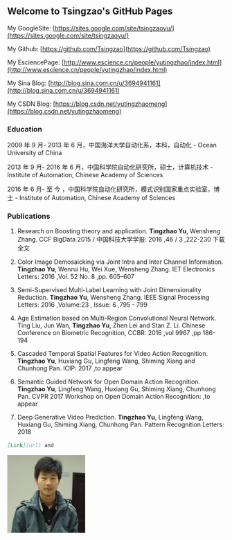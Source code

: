 ## Welcome to Tsingzao's GitHub Pages

My GoogleSite: [https://sites.google.com/site/tsingzaoyu/](https://sites.google.com/site/tsingzaoyu/)

My Github: [https://github.com/Tsingzao](https://github.com/Tsingzao)

My EsciencePage: [http://www.escience.cn/people/yutingzhao/index.html](http://www.escience.cn/people/yutingzhao/index.html)

My Sina Blog: [http://blog.sina.com.cn/u/3694941161](http://blog.sina.com.cn/u/3694941161)

My CSDN Blog: [https://blog.csdn.net/yutingzhaomeng](https://blog.csdn.net/yutingzhaomeng)

### Education

2009 年 9 月- 2013 年 6 月，中国海洋大学自动化系，本科，自动化 - Ocean University of China

2013 年 9 月- 2016 年 6 月，中国科学院自动化研究所，硕士，计算机技术 - Institute of Automation, Chinese Academy of Sciences

2016 年 6 月- 至    今 ，中国科学院自动化研究所，模式识别国家重点实验室，博士 - Institute of Automation, Chinese Academy of Sciences

### Publications

1. Research on Boosting theory and application.
**Tingzhao Yu**, Wensheng Zhang. CCF BigData 2015 / 中国科技大学学报: 2016 ,46 / 3 ,222-230 下载全文

2. Color Image Demosaicking via Joint Intra and Inter Channel Information.
**Tingzhao Yu**, Wenrui Hu, Wei Xue, Wensheng Zhang. IET Electronics Letters: 2016 ,Vol. 52 No. 8 ,pp. 605–607

3. Semi-Supervised Multi-Label Learning with Joint Dimensionality Reduction.
**Tingzhao Yu**, Wensheng Zhang. IEEE Signal Processing Letters: 2016 ,Volume:23 , Issue: 6 ,795 - 799

4. Age Estimation based on Multi-Region Convolutional Neural Network.
Ting Liu, Jun Wan, **Tingzhao Yu**, Zhen Lei and Stan Z. Li. Chinese Conference on Biometric Recognition, CCBR: 2016 ,vol 9967 ,pp 186-194

5. Cascaded Temporal Spatial Features for Video Action Recognition.
**Tingzhao Yu**, Huxiang Gu, Lingfeng Wang, Shiming Xiang and Chunhong Pan. ICIP: 2017 ,to appear

6. Semantic Guided Network for Open Domain Action Recognition.
**Tingzhao Yu**, Lingfeng Wang, Huxiang Gu, Shiming Xiang, Chunhong Pan. CVPR 2017 Workshop on Open Domain Action Recognition: ,to appear

7. Deep Generative Video Prediction.
**Tingzhao Yu**, Lingfeng Wang, Huxiang Gu, Shiming Xiang, Chunhong Pan. Pattern Recognition Letters: 2018

```markdown
[Link](url) and 
```

![Image](https://github.com/Tsingzao/Tsingzao.github.io/blob/master/180.jpg)
